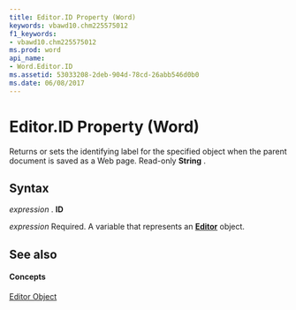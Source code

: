 ```yaml
---
title: Editor.ID Property (Word)
keywords: vbawd10.chm225575012
f1_keywords:
- vbawd10.chm225575012
ms.prod: word
api_name:
- Word.Editor.ID
ms.assetid: 53033208-2deb-904d-78cd-26abb546d0b0
ms.date: 06/08/2017
---
```



# Editor.ID Property (Word)

Returns or sets the identifying label for the specified object when the parent document is saved as a Web page. Read-only  **String** .


## Syntax

 _expression_ . **ID**

 _expression_ Required. A variable that represents an **[Editor](editor-object-word.md)** object.


## See also


#### Concepts


[Editor Object](editor-object-word.md)

